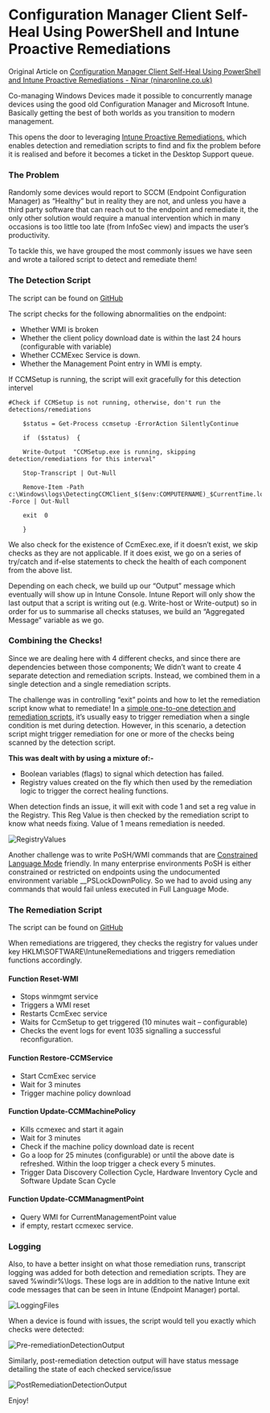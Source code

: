 
# Configuration Manager Client Self-Heal Using PowerShell and Intune Proactive Remediations

Original Article on [Configuration Manager Client Self-Heal Using PowerShell and Intune Proactive Remediations - Ninar (ninaronline.co.uk)](https://ninaronline.co.uk/2022/08/17/configuration-manager-client-self-heal-using-powershell-and-intune-proactive-remediations/) 

Co-managing Windows Devices made it possible to concurrently manage devices using the good old Configuration Manager and Microsoft Intune. Basically getting the best of both worlds as you transition to modern management.

This opens the door to leveraging  [Intune Proactive Remediations.](https://docs.microsoft.com/en-us/mem/analytics/proactive-remediations)  which enables detection and remediation scripts to find and fix the problem before it is realised and before it becomes a ticket in the Desktop Support queue.

### **The Problem**

Randomly some devices would report to SCCM (Endpoint Configuration Manager) as “Healthy” but in reality they are not, and unless you have a third party software that can reach out to the endpoint and remediate it, the only other solution would require a manual intervention which in many occasions is too little too late (from InfoSec view) and impacts the user’s productivity.

To tackle this, we have grouped the most commonly issues we have seen and wrote a tailored script to detect and remediate them!

### **The Detection Script**

The script can be found on  [GitHub](https://github.com/amirjs/RemediateSCCMClient.git)

The script checks for the following abnormalities on the endpoint:

-   Whether WMI is broken
-   Whether the client policy download date is within the last 24 hours (configurable with variable)
-   Whether CCMExec Service is down.
-   Whether the Management Point entry in WMI is empty.
    

If CCMSetup is running, the script will exit gracefully for this detection intervel

    #Check if CCMSetup is not running, otherwise, don't run the detections/remediations
    
        $status = Get-Process ccmsetup -ErrorAction SilentlyContinue
        
        if  ($status)  {
        
        Write-Output  "CCMSetup.exe is running, skipping detection/remediations for this interval"
        
        Stop-Transcript | Out-Null
        
        Remove-Item -Path c:\Windows\logs\DetectingCCMClient_$($env:COMPUTERNAME)_$CurrentTime.log -Force | Out-Null
        
        exit  0
        
        }

We also check for the existence of CcmExec.exe, if it doesn’t exist, we skip checks as they are not applicable. If it does exist, we go on a series of try/catch and if-else statements to check the health of each component from the above list.

Depending on each check, we build up our “Output” message which eventually will show up in Intune Console. Intune Report will only show the last output that a script is writing out (e.g. Write-host or Write-output) so in order for us to summarise all checks statuses, we build an “Aggregated Message” variable as we go.

### **Combining the Checks!**

Since we are dealing here with 4 different checks, and since there are dependencies between those components; We didn’t want to create 4 separate detection and remediation scripts. Instead, we combined them in a single detection and a single remediation scripts.

The challenge was in controlling “exit” points and how to let the remediation script know what to remediate! In a  [simple one-to-one detection and remediation scripts,](https://docs.microsoft.com/en-us/mem/analytics/powershell-scripts#bkmk_ps_scripts)  it’s usually easy to trigger remediation when a single condition is met during detection. However, in this scenario, a detection script might trigger remediation for one or more of the checks being scanned by the detection script.

**This was dealt with by using a mixture of:-**

-   Boolean variables (flags) to signal which detection has failed.
-   Registry values created on the fly which then used by the remediation logic to trigger the correct healing functions.

When detection finds an issue, it will exit with code 1 and set a reg value in the Registry. This Reg Value is then checked by the remediation script to know what needs fixing. Value of 1 means remediation is needed.

![RegistryValues](https://i0.wp.com/ninaronline.co.uk/wp-content/uploads/2022/08/RegistryValues.png?resize=750%2C278&ssl=1)

Another challenge was to write PoSH/WMI commands that are  [Constrained Language Mode](https://devblogs.microsoft.com/powershell/powershell-constrained-language-mode/)  friendly. In many enterprise environments PoSH is either constrained or restricted on endpoints using the undocumented environment variable __PSLockDownPolicy. So we had to avoid using any commands that would fail unless executed in Full Language Mode.

### **The Remediation Script**

The script can be found on  [GitHub](https://github.com/amirjs/RemediateSCCMClient.git)

When remediations are triggered, they checks the registry for values under key HKLM\SOFTWARE\IntuneRemediations and triggers remediation functions accordingly.

#### **Function  Reset-WMI**

-   Stops winmgmt service
-   Triggers a WMI reset
-   Restarts CcmExec service
-   Waits for CcmSetup to get triggered (10 minutes wait – configurable)
-   Checks the event logs for event 1035 signalling a successful reconfiguration.

#### **Function  Restore-CCMService**

-   Start CcmExec service
-   Wait for 3 minutes
-   Trigger machine policy download

#### **Function  Update-CCMMachinePolicy**

-   Kills ccmexec and start it again
-   Wait for 3 minutes
-   Check if the machine policy download date is recent
-   Go a loop for 25 minutes (configurable) or until the above date is refreshed. Within the loop trigger a check every 5 minutes.
-   Trigger Data Discovery Collection Cycle, Hardware Inventory Cycle and Software Update Scan Cycle

#### **Function  Update-CCMManagmentPoint**

-   Query WMI for CurrentManagementPoint value
-   if empty, restart ccmexec service.

### **Logging**

Also, to have a better insight on what those remediation runs, transcript logging was added for both detection and remediation scripts. They are saved %windir%\logs. These logs are in addition to the native Intune exit code messages that can be seen in Intune (Endpoint Manager) portal.

![LoggingFiles](https://i0.wp.com/ninaronline.co.uk/wp-content/uploads/2022/08/LoggingFiles-2258863630-1660727327519.png?resize=750%2C216&ssl=1)

When a device is found with issues, the script would tell you exactly which checks were detected:

![Pre-remediationDetectionOutput](https://i0.wp.com/ninaronline.co.uk/wp-content/uploads/2022/08/Pre-remediationDetectionOutput.png?resize=750%2C114&ssl=1)

Similarly, post-remediation detection output will have status message detailing the state of each checked service/issue

![PostRemediationDetectionOutput](https://i0.wp.com/ninaronline.co.uk/wp-content/uploads/2022/08/PostRemediationDetectionOutput.png?resize=577%2C207&ssl=1)

Enjoy!
